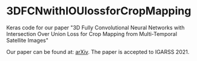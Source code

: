 # 3DFCNwithIOUlossforCropMapping
Keras code for our paper "3D Fully Convolutional Neural Networks with Intersection Over Union Loss for Crop Mapping from Multi-Temporal Satellite Images"

Our paper can be found at: [arXiv](https://arxiv.org/abs/2102.07280). The paper is accepted to IGARSS 2021.
